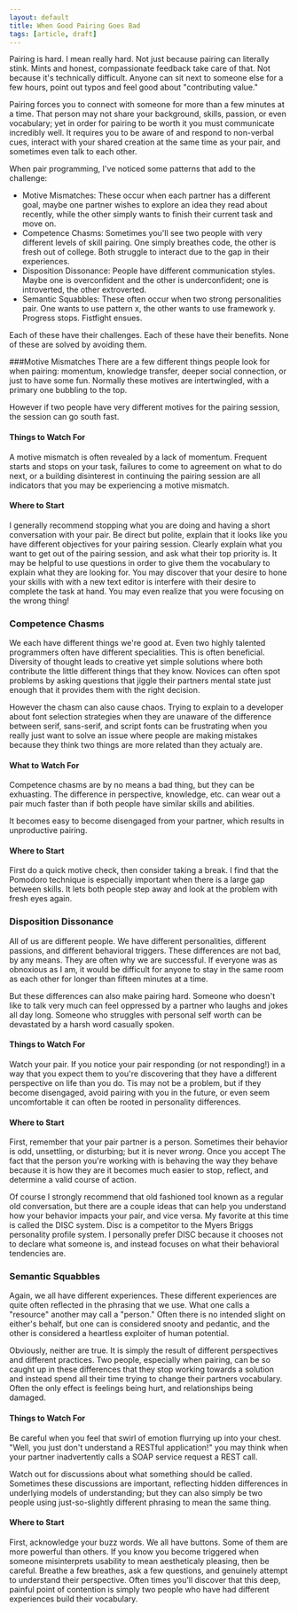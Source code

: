 ```yaml
---
layout: default
title: When Good Pairing Goes Bad
tags: [article, draft]
---
```

Pairing is hard. I mean really hard. Not just because pairing can literally
stink. Mints and honest, compassionate feedback take care of that. Not because
it\'s technically difficult. Anyone can sit next to someone else for a few
hours, point out typos and feel good about \"contributing value.\"

Pairing forces you to connect with someone for more than a few minutes at a
time. That person may not share your background, skills, passion, or even
vocabulary; yet in order for pairing to be worth it you must communicate
incredibly well. It requires you to be aware of and respond to non-verbal cues,
interact with your shared creation at the same time as your pair, and sometimes
even talk to each other.

When pair programming, I\'ve noticed some patterns that add to the challenge:

*  Motive Mismatches: These occur when each partner has a different goal, maybe
   one partner wishes to explore an idea they read about recently, while the
   other simply wants to finish their current task and move on.
*  Competence Chasms: Sometimes you\'ll see two people with very different
   levels of skill pairing. One simply breathes code, the other is fresh out of
   college. Both struggle to interact due to the gap in their experiences.
*  Disposition Dissonance: People  have different communication styles. Maybe
   one is overconfident and the other is underconfident; one is introverted, the
   other extroverted.
*  Semantic Squabbles: These often occur when two strong personalities pair. One
   wants to use pattern x, the other wants to use framework y. Progress stops.
   Fistfight ensues.

Each of these have their challenges. Each of these have their benefits. None of
these are solved by avoiding them.

###Motive Mismatches
There are a few different things people look for when pairing: momentum,
knowledge transfer, deeper social connection, or just
to have some fun. Normally these motives are intertwingled, with a primary one
bubbling to the top.

However if two people have very different motives for the pairing session,
the session can go south fast.

#### Things to Watch For
A motive mismatch is often revealed by a lack of momentum. Frequent
starts and stops on your task, failures to come to agreement on what to do next,
or a building disinterest in continuing the pairing session are all indicators
that you may be experiencing a motive mismatch.

#### Where to Start
I generally recommend stopping what you are doing and having a short
conversation with your pair. Be direct but polite, explain that it looks like
you have different objectives for your pairing session. Clearly explain what you
want to get out of the pairing session, and ask what their top priority is. It
may be helpful to use questions in order to give them the vocabulary to explain
what they are looking for. You may discover that your desire to hone your skills
with with a new text editor is interfere with their desire to complete the task
at hand. You may even realize that you were focusing on the wrong
thing!

### Competence Chasms
We each have different things we\'re good at. Even two highly talented
programmers often have different specialities. This is often beneficial.
Diversity of thought leads to creative yet simple solutions where both
contribute the little different things that they know. Novices can often
spot problems by asking questions that jiggle their partners mental state just
enough that it provides them with the right decision.

However the chasm can also cause chaos. Trying to explain to a developer about
font selection strategies when they are unaware of the difference between
serif, sans-serif, and script fonts can be frustrating when you really just want
to solve an issue where people are making mistakes because they think two things
are more related than they actualy are.

#### What to Watch For
Competence chasms are by no means a bad thing, but they can be exhuasting. The
difference in perspective, knowledge, etc. can wear out a pair much faster than
if both people have similar skills and abilities.

It becomes easy to become disengaged from your partner, which results in
unproductive pairing.

#### Where to Start
First do a quick motive check, then consider taking a break. I find that
the Pomodoro technique is especially important when there is a large gap between
skills. It lets both people step away and look at the problem with fresh eyes
again.

### Disposition Dissonance

All of us are different people. We have different personalities, different
passions, and different behavioral triggers. These differences are not bad, by
any means. They are often why we are successful. If everyone was as obnoxious as
I am, it would be difficult for anyone to stay in the same room as each other
for longer than fifteen minutes at a time.

But these differences can also make pairing hard. Someone who doesn\'t like to
talk very much can feel oppressed by a partner who laughs and jokes all day long.
Someone who struggles with personal self worth can be devastated by a harsh word
casually spoken.

#### Things to Watch For
Watch your pair. If you notice your pair responding (or not responding!) in a way that you expect
them to you\'re discovering that they have a different perspective on life than
you do. Tis may not be a problem, but if they become disengaged, avoid pairing
with you in the future, or even seem uncomfortable it can often be rooted in
personality differences.

#### Where to Start
First, remember that your pair partner is a person. Sometimes their behavior is
odd, unsettling, or disturbing; but it is never _wrong_. Once you accept The
fact that the person you\'re working with is behaving the way they behave
because it is how they are it becomes much easier to stop, reflect, and
determine a valid course of action.

Of course I strongly recommend that old fashioned tool known as a regular old
conversation, but there are a couple ideas that can help you understand how your
behavior impacts your pair, and vice versa. My favorite at this time is called
the DISC system. Disc is a competitor to the Myers Briggs personality profile system. I
personally prefer DISC because it chooses not to declare what someone is, and
instead focuses on what their behavioral tendencies are.

### Semantic Squabbles
Again, we all have different experiences. These different experiences are quite
often reflected in the phrasing that we use. What one calls a \"resource\" another
may call a \"person.\" Often there is no intended slight on either\'s behalf,
but one can is considered snooty and pedantic, and the other is considered a
heartless exploiter of human potential.

Obviously, neither are true. It is simply the result of different perspectives
and different practices. Two people, especially when pairing, can be so caught
up in these differences that they stop working towards a solution and instead
spend all their time trying to change their partners vocabulary. Often the only
effect is feelings being hurt, and relationships being damaged.

#### Things to Watch For
Be careful when you feel that swirl of emotion flurrying up into your chest.
\"Well, you just don\'t understand a RESTful application!\" you may think when
your partner inadvertently calls a SOAP service request a REST call.

Watch out for discussions about what something should be called. Sometimes these
discussions are important, reflecting hidden differences in underlying models of
understanding; but they can also simply be two people using just-so-slightly
different phrasing to mean the same thing.

#### Where to Start
First, acknowledge your buzz words. We all have buttons. Some of them are more
powerful than others. If you know you become triggered when someone
misinterprets usability to mean aestheticaly pleasing, then be
careful. Breathe a few breathes, ask a few questions, and genuinely attempt to
understand their perspective. Often times you\'ll discover that this deep,
painful point of contention is simply two people who have had different
experiences build their vocabulary.
